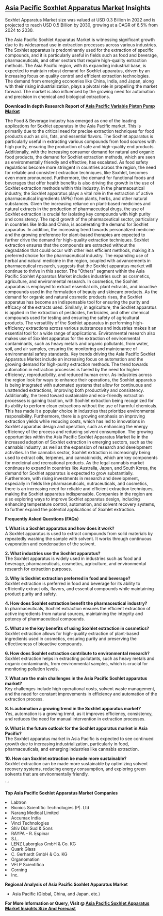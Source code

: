 <h2><a href="https://www.verifiedmarketreports.com/download-sample/?rid=283852&amp;utm_source=Github-Feb&amp;utm_medium=219" target="_blank">Asia Pacific Soxhlet Apparatus Market</a> Insights</h2><p>Soxhlet Apparatus Market size was valued at USD 0.3 Billion in 2022 and is projected to reach USD 0.5 Billion by 2030, growing at a CAGR of 6.5% from 2024 to 2030.</p><p><p>The Asia Pacific Soxhlet Apparatus Market is witnessing significant growth due to its widespread use in extraction processes across various industries. The Soxhlet apparatus is predominantly used for the extraction of specific compounds, and it is particularly useful in fields such as food and beverage, pharmaceuticals, and other sectors that require high-quality extraction methods. The Asia Pacific region, with its expanding industrial base, is expected to maintain robust demand for Soxhlet apparatus, driven by an increasing focus on quality control and efficient extraction technologies. The demand from emerging economies like China, India, and Japan, along with their rising industrialization, plays a pivotal role in propelling the market forward. The market is also influenced by the growing need for automation and precision in chemical and biological extractions. <b><p><strong>Download In depth Research Report of <a href="https://www.verifiedmarketreports.com/download-sample/?rid=236118&amp;utm_source=Pulse-Dec&amp;utm_medium=219" target="_blank">Asia Pacific Variable Piston Pump Market</a></strong></p></b></p> <p>The Food & Beverage industry has emerged as one of the leading applications for Soxhlet apparatus in the Asia Pacific market. This is primarily due to the critical need for precise extraction techniques for food products such as oils, fats, and essential flavors. The Soxhlet apparatus is particularly useful in extracting various compounds from food sources with high purity, ensuring the production of safe and high-quality end products. Additionally, with the increasing consumer demand for natural and organic food products, the demand for Soxhlet extraction methods, which are seen as environmentally friendly and effective, has escalated. As food safety regulations become more stringent in countries across the region, the need for reliable and consistent extraction techniques, like Soxhlet, becomes even more pronounced. Furthermore, the demand for functional foods and beverages that offer health benefits is also driving the growth in the use of Soxhlet extraction methods within this industry. In the pharmaceutical industry, the Soxhlet apparatus plays a vital role in the extraction of active pharmaceutical ingredients (APIs) from plants, herbs, and other natural substances. Given the increasing reliance on plant-based medicines and natural extracts in the production of pharmaceutical drugs, the use of Soxhlet extraction is crucial for isolating key compounds with high purity and consistency. The rapid growth of the pharmaceutical sector, particularly in countries like India and China, is accelerating the demand for Soxhlet apparatus. In addition, the increasing trend towards personalized medicine and the growing preference for plant-based therapies are expected to further drive the demand for high-quality extraction techniques. Soxhlet extraction ensures that the compounds are extracted without the degradation that could occur with other less efficient methods, making it a preferred choice for the pharmaceutical industry. The expanding use of herbal and natural medicine in the region, coupled with advancements in pharmaceutical research, suggests that the Soxhlet apparatus market will continue to thrive in this sector. The "Others" segment within the Asia Pacific Soxhlet Apparatus Market includes industries such as cosmetics, agriculture, and environmental research. In cosmetics, the Soxhlet apparatus is employed to extract essential oils, plant extracts, and bioactive compounds used in the formulation of beauty and skincare products. As the demand for organic and natural cosmetic products rises, the Soxhlet apparatus has become an indispensable tool for ensuring the purity and efficacy of the extracts used. Similarly, in agriculture, the Soxhlet apparatus is applied in the extraction of pesticides, herbicides, and other chemical compounds used for testing and ensuring the safety of agricultural products. The versatility of the Soxhlet apparatus in performing high-efficiency extractions across various substances and industries makes it an essential tool for a wide range of applications. Environmental research also makes use of Soxhlet apparatus for the extraction of environmental contaminants, such as heavy metals and organic pollutants, from water, soil, and air samples, ensuring the monitoring and maintenance of environmental safety standards. Key trends driving the Asia Pacific Soxhlet Apparatus Market include an increasing focus on automation and the growing demand for high-purity extraction methods. The trend towards automation in extraction processes is fueled by the need for higher efficiency, reproducibility, and reduced human error. As industries across the region look for ways to enhance their operations, the Soxhlet apparatus is being integrated with automated systems that allow for continuous and unattended extractions, improving both productivity and consistency. Additionally, the trend toward sustainable and eco-friendly extraction processes is gaining traction, with Soxhlet extraction being recognized for its ability to perform clean extractions without the use of harmful chemicals. This has made it a popular choice in industries that prioritize environmental responsibility. Furthermore, there is a growing emphasis on improving extraction yields while reducing costs, which has led to innovations in Soxhlet apparatus design and operation, such as enhancing the energy efficiency of the process and reducing solvent consumption. The growing opportunities within the Asia Pacific Soxhlet Apparatus Market lie in the increased adoption of Soxhlet extraction in emerging sectors, such as the cannabis industry, as well as the expansion of research and development activities. In the cannabis sector, Soxhlet extraction is increasingly being used to extract oils, terpenes, and cannabinoids, which are key components for medicinal and recreational products. As the legal cannabis market continues to expand in countries like Australia, Japan, and South Korea, the demand for Soxhlet apparatus is expected to grow substantially. Furthermore, with rising investments in research and development, especially in fields like pharmaceuticals, nutraceuticals, and cosmetics, there is an increasing need for reliable and efficient extraction techniques, making the Soxhlet apparatus indispensable. Companies in the region are also exploring ways to improve Soxhlet apparatus design, including enhancing temperature control, automation, and solvent recovery systems, to further expand the potential applications of Soxhlet extraction. <p><b>Frequently Asked Questions (FAQs)</b></p> <p><b>1. What is a Soxhlet apparatus and how does it work?</b><br> A Soxhlet apparatus is used to extract compounds from solid materials by repeatedly washing the sample with solvent. It works through continuous evaporation and condensation of the solvent.</p> <p><b>2. What industries use the Soxhlet apparatus?</b><br> The Soxhlet apparatus is widely used in industries such as food and beverage, pharmaceuticals, cosmetics, agriculture, and environmental research for extraction purposes.</p> <p><b>3. Why is Soxhlet extraction preferred in food and beverage?</b><br> Soxhlet extraction is preferred in food and beverage for its ability to efficiently extract oils, flavors, and essential compounds while maintaining product purity and safety.</p> <p><b>4. How does Soxhlet extraction benefit the pharmaceutical industry?</b><br> In pharmaceuticals, Soxhlet extraction ensures the efficient extraction of active ingredients from natural sources, maintaining the integrity and potency of pharmaceutical compounds.</p> <p><b>5. What are the key benefits of using Soxhlet extraction in cosmetics?</b><br> Soxhlet extraction allows for high-quality extraction of plant-based ingredients used in cosmetics, ensuring purity and preserving the effectiveness of bioactive compounds.</p> <p><b>6. How does Soxhlet extraction contribute to environmental research?</b><br> Soxhlet extraction helps in extracting pollutants, such as heavy metals and organic contaminants, from environmental samples, which is crucial for monitoring pollution levels.</p> <p><b>7. What are the main challenges in the Asia Pacific Soxhlet apparatus market?</b><br> Key challenges include high operational costs, solvent waste management, and the need for constant improvements in efficiency and automation of the extraction process.</p> <p><b>8. Is automation a growing trend in the Soxhlet apparatus market?</b><br> Yes, automation is a growing trend, as it improves efficiency, consistency, and reduces the need for manual intervention in extraction processes.</p> <p><b>9. What is the future outlook for the Soxhlet apparatus market in Asia Pacific?</b><br> The Soxhlet apparatus market in Asia Pacific is expected to see continued growth due to increasing industrialization, particularly in food, pharmaceuticals, and emerging industries like cannabis extraction.</p> <p><b>10. How can Soxhlet extraction be made more sustainable?</b><br> Soxhlet extraction can be made more sustainable by optimizing solvent recovery systems, reducing energy consumption, and exploring green solvents that are environmentally friendly.</p> ```</p><p><strong>Top Asia Pacific Soxhlet Apparatus Market Companies</strong></p><div data-test-id=""><p><li>Labtron</li><li> Bionics Scientific Technologies (P). Ltd</li><li> Narang Medical Limited</li><li> Accumax India</li><li> Vinci Technologies</li><li> Shiv Dial Sud & Sons</li><li> RAYPA - R. Espinar</li><li> S.L.</li><li> LENZ Laborglas GmbH & Co. KG</li><li> Quark Glass</li><li> C. Gerhardt GmbH & Co. KG</li><li> Organomation</li><li> VELP Scientifica</li><li> Corning</li><li> Inc.</li></p><div><strong>Regional Analysis of&nbsp;Asia Pacific Soxhlet Apparatus Market</strong></div><ul><li dir="ltr"><p dir="ltr">Asia Pacific (Global, China, and Japan, etc.)</p></li></ul><p><strong>For More Information or Query, Visit @&nbsp;</strong><strong><a href="https://www.verifiedmarketreports.com/product/soxhlet-apparatus-market/?utm_source=Github-Feb&amp;utm_medium=219" target="_blank">Asia Pacific Soxhlet Apparatus Market Insights Size And Forecast</a></strong></p></div><h2>&nbsp;</h2><div data-test-id="">&nbsp;</div>
